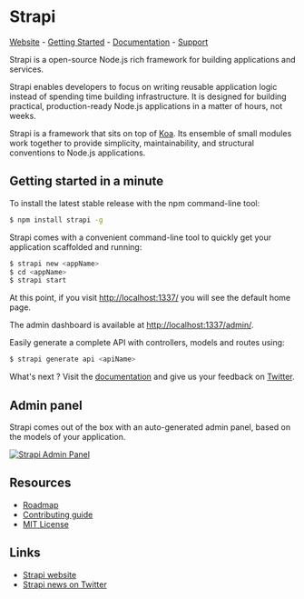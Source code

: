 # Strapi

[Website](http://strapi.io/) - [Getting Started](#user-content-getting-started-in-a-minute) - [Documentation](http://strapi.io/documentation) - [Support](http://strapi.io/support)

Strapi is a open-source Node.js rich framework for building applications and services.

Strapi enables developers to focus on writing reusable application logic instead of spending time
building infrastructure. It is designed for building practical, production-ready Node.js applications
in a matter of hours, not weeks.

Strapi is a framework that sits on top of [Koa](http://koajs.com/). Its ensemble of small modules work
together to provide simplicity, maintainability, and structural conventions to Node.js applications.

## Getting started in a minute

To install the latest stable release with the npm command-line tool:

```bash
$ npm install strapi -g
```

Strapi comes with a convenient command-line tool to quickly get your application scaffolded and running:

```bash
$ strapi new <appName>
$ cd <appName>
$ strapi start
```

At this point, if you visit [http://localhost:1337/](http://localhost:1337/) you will see the default home page.

The admin dashboard is available at [http://localhost:1337/admin/](http://localhost:1337/admin/).

Easily generate a complete API with controllers, models and routes using:

```bash
$ strapi generate api <apiName>
```

What's next ? Visit the [documentation](http://strapi.io/documentation) and give us your feedback on [Twitter](https://twitter.com/strapijs).

## Admin panel

Strapi comes out of the box with an auto-generated admin panel, based on the models of your application.

[![Strapi Admin Panel](http://strapi.io/assets/images/strapi-admin.jpg "Strapi Admin Panel")](http://strapi.io/documentation/admin)


## Resources

- [Roadmap](ROADMAP.md)
- [Contributing guide](CONTRIBUTING.md)
- [MIT License](LICENSE.md)

## Links

- [Strapi website](http://strapi.io/)
- [Strapi news on Twitter](https://twitter.com/strapijs)
